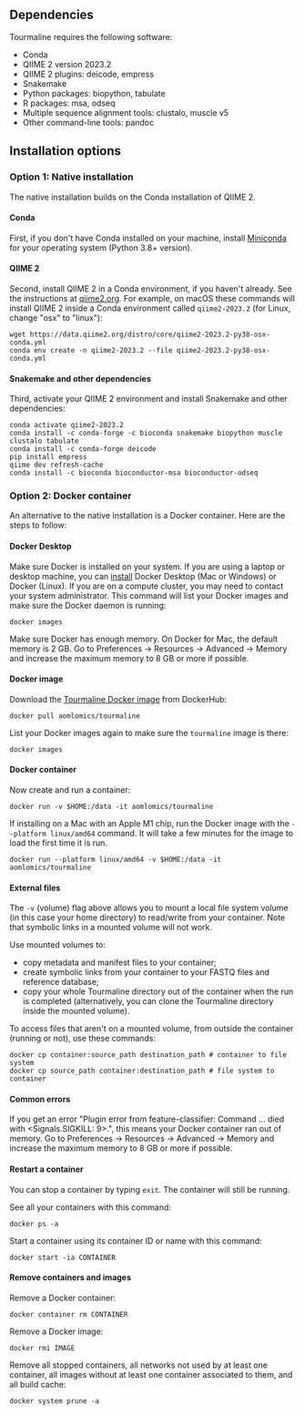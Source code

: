 ## Dependencies

Tourmaline requires the following software:

* Conda
* QIIME 2 version 2023.2
* QIIME 2 plugins: deicode, empress
* Snakemake
* Python packages: biopython, tabulate
* R packages: msa, odseq
* Multiple sequence alignment tools: clustalo, muscle v5
* Other command-line tools: pandoc

## Installation options

### Option 1: Native installation

The native installation builds on the Conda installation of QIIME 2. 

#### Conda

First, if you don't have Conda installed on your machine, install [Miniconda](https://conda.io/miniconda.html) for your operating system (Python 3.8+ version).

#### QIIME 2

Second, install QIIME 2 in a Conda environment, if you haven't already. See the instructions at [qiime2.org](https://docs.qiime2.org/2023.2/install/native/). For example, on macOS these commands will install QIIME 2 inside a Conda environment called `qiime2-2023.2` (for Linux, change "osx" to "linux"):

```
wget https://data.qiime2.org/distro/core/qiime2-2023.2-py38-osx-conda.yml
conda env create -n qiime2-2023.2 --file qiime2-2023.2-py38-osx-conda.yml
```

#### Snakemake and other dependencies

Third, activate your QIIME 2 environment and install Snakemake and other dependencies:

```
conda activate qiime2-2023.2
conda install -c conda-forge -c bioconda snakemake biopython muscle clustalo tabulate
conda install -c conda-forge deicode
pip install empress
qiime dev refresh-cache
conda install -c bioconda bioconductor-msa bioconductor-odseq
```

### Option 2: Docker container

An alternative to the native installation is a Docker container. Here are the steps to follow:

#### Docker Desktop

Make sure Docker is installed on your system. If you are using a laptop or desktop machine, you can [install](https://docs.docker.com/get-docker/) Docker Desktop (Mac or Windows) or Docker (Linux). If you are on a compute cluster, you may need to contact your system administrator. This command will list your Docker images and make sure the Docker daemon is running:

```
docker images
```

Make sure Docker has enough memory. On Docker for Mac, the default memory is 2 GB. Go to Preferences -> Resources -> Advanced -> Memory and increase the maximum memory to 8 GB or more if possible.

#### Docker image

Download the [Tourmaline Docker image](https://hub.docker.com/repository/docker/aomlomics/tourmaline) from DockerHub:

```
docker pull aomlomics/tourmaline
```

List your Docker images again to make sure the `tourmaline` image is there:

```
docker images
```

#### Docker container

Now create and run a container:

```
docker run -v $HOME:/data -it aomlomics/tourmaline
```

If installing on a Mac with an Apple M1 chip, run the Docker image with the `--platform linux/amd64` command. It will take a few minutes for the image to load the first time it is run.

```
docker run --platform linux/amd64 -v $HOME:/data -it aomlomics/tourmaline
```

#### External files

The `-v` (volume) flag above allows you to mount a local file system volume (in this case your home directory) to read/write from your container. Note that symbolic links in a mounted volume will not work.

Use mounted volumes to:

* copy metadata and manifest files to your container;
* create symbolic links from your container to your FASTQ files and reference database;
* copy your whole Tourmaline directory out of the container when the run is completed (alternatively, you can clone the Tourmaline directory inside the mounted volume).

To access files that aren't on a mounted volume, from outside the container (running or not), use these commands:

```
docker cp container:source_path destination_path # container to file system
docker cp source_path container:destination_path # file system to container
```

#### Common errors

If you get an error "Plugin error from feature-classifier: Command ... died with <Signals.SIGKILL: 9>.", this means your Docker container ran out of memory. Go to Preferences -> Resources -> Advanced -> Memory and increase the maximum memory to 8 GB or more if possible.

#### Restart a container

You can stop a container by typing `exit`. The container will still be running.

See all your containers with this command:

```
docker ps -a
```

Start a container using its container ID or name with this command:

```
docker start -ia CONTAINER
```

#### Remove containers and images

Remove a Docker container:

```
docker container rm CONTAINER
```

Remove a Docker image:

```
docker rmi IMAGE
```

Remove all stopped containers, all networks not used by at least one container, all images without at least one container associated to them, and all build cache:

```
docker system prune -a
```
